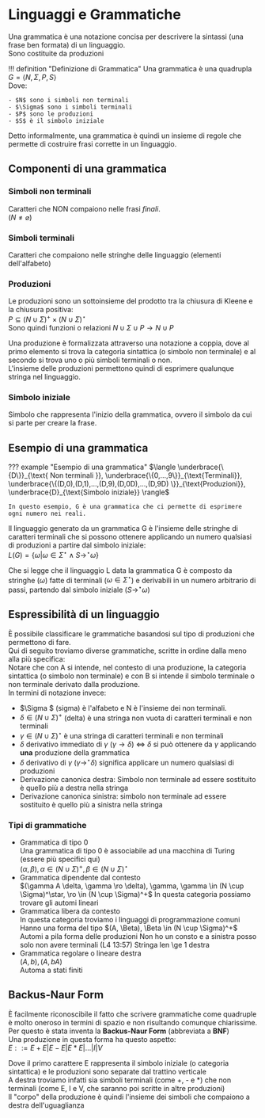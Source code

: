 # Linguaggi e Grammatiche
Una grammatica è una notazione concisa per descrivere la sintassi (una frase ben formata) di un linguaggio.  
Sono costituite da produzioni  

!!! definition "Definizione di Grammatica"
    Una grammatica è una quadrupla $G = \langle N, \Sigma, P, S \rangle$  
    Dove:  

    - $N$ sono i simboli non terminali
    - $\Sigma$ sono i simboli terminali
    - $P$ sono le produzioni
    - $S$ è il simbolo iniziale

Detto informalmente, una grammatica è quindi un insieme di regole che permette di costruire frasi corrette in un linguaggio.  

## Componenti di una grammatica

### Simboli non terminali
Caratteri che NON compaiono nelle frasi _finali_.  
($N \neq \varnothing$)

### Simboli terminali
Caratteri che compaiono nelle stringhe delle linguaggio (elementi dell'alfabeto)

### Produzioni
Le produzioni sono un sottoinsieme del prodotto tra la chiusura di Kleene e la chiusura positiva:  
$P \subseteq (N \cup \Sigma)^+ \times (N \cup \Sigma)^\star$  
Sono quindi funzioni o relazioni $N \cup \Sigma \cup P \rightarrow N \cup P$ <!--(ricontrollare lezione 4 03:31)-->  

Una produzione è formalizzata attraverso una notazione a coppia, dove al primo elemento si trova la categoria sintattica (o simbolo non terminale) e al secondo si trova uno o più simboli terminali o non.  
L'insieme delle produzioni permettono quindi di esprimere qualunque stringa nel linguaggio.  


### Simbolo iniziale
Simbolo che rappresenta l'inizio della grammatica, ovvero il simbolo da cui si parte per creare la frase.  


## Esempio di una grammatica

??? example "Esempio di una grammatica"
    $\langle \underbrace{\{D\}}_{\text{ Non terminali }}, \underbrace{\{0,...,9\}}_{\text{Terminali}}, \underbrace{\{(D,0),(D,1),...,(D,9),(D,0D),...,(D,9D) \}}_{\text{Produzioni}}, \underbrace{D}_{\text{Simbolo iniziale}} \rangle$  

    In questo esempio, G è una grammatica che ci permette di esprimere ogni numero nei reali.  

Il linguaggio generato da un grammatica G è l'insieme delle stringhe di caratteri terminali che si possono ottenere applicando un numero qualsiasi di produzioni a partire dal simbolo iniziale:  
$L(G) = \{ \omega | \omega \in \Sigma^\star \land S \rightarrow^\star \omega \}$

Che si legge che il linguaggio L data la grammatica G è composto da stringhe ($\omega$) fatte di terminali ($\omega \in \Sigma^\star$) e derivabili in un numero arbitrario di passi, partendo dal simbolo iniziale ($S \rightarrow^\star \omega$)

## Espressibilità di un linguaggio
È possibile classificare le grammatiche basandosi sul tipo di produzioni che permettono di fare.  
Qui di seguito troviamo diverse grammatiche, scritte in ordine dalla meno alla più specifica:  
Notare che con A si intende, nel contesto di una produzione, la categoria sintattica (o simbolo non terminale) e con B si intende il simbolo terminale o non terminale derivato dalla produzione.  
In termini di notazione invece:  

- $\Sigma $ (sigma) è l'alfabeto e N è l'insieme dei non terminali.  
- $\delta \in (N \cup \Sigma)^+$ (delta) è una stringa non vuota di caratteri terminali e non terminali
- $\gamma \in (N \cup \Sigma)^\star$ è una stringa di caratteri terminali e non terminali
- $\delta$ derivativo immediato di $\gamma$ ($\gamma \to \delta$) $\Leftrightarrow$ $\delta$ si può ottenere da $\gamma$ applicando **una** produzione della grammatica
- $\delta$ derivativo di $\gamma$ ($\gamma \to^\star \delta$) significa applicare un numero qualsiasi di produzioni
- Derivazione canonica destra: Simbolo non terminale ad essere sostituito è quello più a destra nella stringa
- Derivazione canonica sinistra: simbolo non terminale ad essere sostituito è quello più a sinistra nella stringa

### Tipi di grammatiche

- Grammatica di tipo 0  
    Una grammatica di tipo 0 è associabile ad una macchina di Turing (essere più specifici qui)  
    $(\alpha, \beta), \alpha \in (N \cup \Sigma)^+, \beta \in (N \cup \Sigma)^\star$
- Grammatica dipendente dal contesto  
    $(\gamma A \delta, \gamma \ro \delta), \gamma, \gamma \in (N \cup \Sigma)^\star, \ro \in (N \cup \Sigma)^+$
    In questa categoria possiamo trovare gli automi lineari
- Grammatica libera da contesto  
    In questa categoria troviamo i linguaggi di programmazione comuni  
    Hanno una forma del tipo $(A, \Beta), \Beta \in (N \cup \Sigma)^+$  
    Automi a pila
    forma delle produzioni
    Non ho un consto e a sinistra posso solo non avere terminali (L4 13:57)
    Stringa len \ge 1 destra
- Grammatica regolare o lineare destra  
    $(A,b), (A, bA)$  
    Automa a stati finiti


## Backus-Naur Form
È facilmente riconoscibile il fatto che scrivere grammatiche come quadruple è molto oneroso in termini di spazio e non risultando comunque chiarissime.  
Per questo è stata inventa la **Backus-Naur Form** (abbreviata a **BNF**)  
Una produzione in questa forma ha questo aspetto:  
$E ::= E+E | E-E | E * E | ...| I | V$

Dove il primo carattere E rappresenta il simbolo iniziale (o categoria sintattica) e le produzioni sono separate dal trattino verticale  
A destra troviamo infatti sia simboli terminali (come +, - e *) che non terminali (come E, I e V, che saranno poi scritte in altre produzioni)  
Il "corpo" della produzione è quindi l'insieme dei simboli che compaiono a destra dell'uguaglianza
